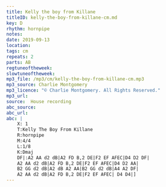 ```yaml
---
title: Kelly the boy from Killane
titleID: kelly-the-boy-from-killane-cm.md
key: D
rhythm: hornpipe
notes:
date: 2019-09-13
location:
tags: cm
repeats: 2
parts: AB
regtuneoftheweek:
slowtuneoftheweek:
mp3_file: /mp3/cm/kelly-the-boy-from-killane-cm.mp3
mp3_source: Charlie Montgomery
mp3_licence: "© Charlie Montgomery. All Rights Reserved."
mp3_url:
source:  House recording
abc_source:
abc_url:
abc: |
    X: 1
    T:Kelly The Boy From Killane
    R:hornpipe
    M:4/4
    L:1/8
    K:Dmaj
    DF|:A2 AA d2 dB|A2 FD B,2 DE|F2 EF AFEC|D4 D2 DF|
    A2 AA d2 dB|A2 FD B,2 DE|F2 EF AFEC|D4 D2 AA|
    B2 GG d2 dB|A2 dB A2 AA|B2 GG d2 dB|A4 A2 DF|
    A2 AA d2 dB|A2 FD B,2 DE|F2 EF AFEC| D4 D4|]
---
```

